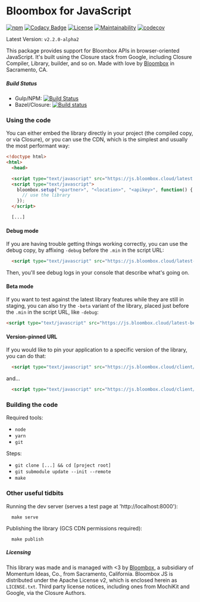 # Bloombox for JavaScript

[![npm](https://img.shields.io/npm/v/bloombox.svg)]() [![Codacy Badge](https://api.codacy.com/project/badge/Grade/f3dd1253ff8140fd96ff1b4dad0afd2d)](https://www.codacy.com/app/bloombox/JS?utm_source=github.com&amp;utm_medium=referral&amp;utm_content=Bloombox/JS&amp;utm_campaign=Badge_Grade) [![License](https://img.shields.io/badge/License-Apache%202.0-blue.svg)](https://opensource.org/licenses/Apache-2.0) [![Maintainability](https://api.codeclimate.com/v1/badges/b02d3e57e60d030bc818/maintainability)](https://codeclimate.com/github/Bloombox/JS/maintainability) [![codecov](https://codecov.io/gh/Bloombox/JS/branch/master/graph/badge.svg)](https://codecov.io/gh/Bloombox/JS)


Latest Version: `v2.2.0-alpha2`

This package provides support for Bloombox APIs in browser-oriented JavaScript. It's built using the Closure stack from
Google, including Closure Compiler, Library, builder, and so on. Made with love by [Bloombox](https://bloombox.cloud) in Sacramento, CA.

##### Build Status
- Gulp/NPM: [![Build Status](https://travis-ci.org/Bloombox/JS.svg?branch=master)](https://travis-ci.org/Bloombox/JS)
- Bazel/Closure: [![Build status](https://badge.buildkite.com/803b170410c68a4651f1545f9007407c69cfdebdb23b6ff2cf.svg)](https://buildkite.com/bloombox/js)

### Using the code

You can either embed the library directly in your project (the compiled copy, or via Closure),
or you can use the CDN, which is the simplest and usually the most performant way:
```html
<!doctype html>
<html>
  <head>

  <script type="text/javascript" src="https://js.bloombox.cloud/latest.min.js"></script>
  <script type="text/javascript">
    bloombox.setup("<partner>", "<location>", "<apikey>", function() {
      // use the library
    });
  </script>

  [...]
```


#### Debug mode

If you are having trouble getting things working correctly, you can use the debug copy, by affixing `-debug` before
the `.min` in the script URL:
```html
  <script type="text/javascript" src="https://js.bloombox.cloud/latest-debug.min.js"></script>
```

Then, you'll see debug logs in your console that describe what's going on.


#### Beta mode

If you want to test against the latest library features while they are still in staging, you can also try the `-beta`
variant of the library, placed just before the `.min` in the script URL, like `-debug`:
```html
<script type="text/javascript" src="https://js.bloombox.cloud/latest-beta.min.js"></script>
```


#### Version-pinned URL

If you would like to pin your application to a specific version of the library, you can do that:

```html
  <script type="text/javascript" src="https://js.bloombox.cloud/client/v2.2.0-alpha2.min.js"></script>
```

and...

```html
  <script type="text/javascript" src="https://js.bloombox.cloud/client/v2.2.0-alpha2-debug.min.js"></script>
```


### Building the code

Required tools:
- `node`
- `yarn`
- `git`

Steps:
- `git clone [...] && cd [project root]`
- `git submodule update --init --remote`
- `make`


### Other useful tidbits

Running the dev server (serves a test page at 'http://localhost:8000'):
```
  make serve
```

Publishing the library (GCS CDN permissions required):
```
  make publish
```

##### Licensing

This library was made and is managed with <3 by [Bloombox](https://bloombox.cloud), a subsidiary of Momentum Ideas, Co., from Sacramento,
California. Bloombox JS is distributed under the Apache License v2, which is enclosed herein as `LICENSE.txt`. Third
party license notices, including ones from MochiKit and Google, via the Closure Authors.

